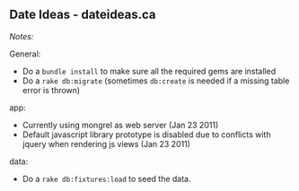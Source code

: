 Date Ideas - dateideas.ca
-------------------------

*Notes:*  

General:
-  Do a `bundle install` to make sure all the required gems are installed
-  Do a `rake db:migrate` (sometimes `db:create` is needed if a missing table error is thrown)

app:
-  Currently using mongrel as web server (Jan 23 2011)
-  Default javascript library prototype is disabled due to conflicts with jquery when rendering js views (Jan 23 2011)

data:
- Do a `rake db:fixtures:load` to seed the data.
